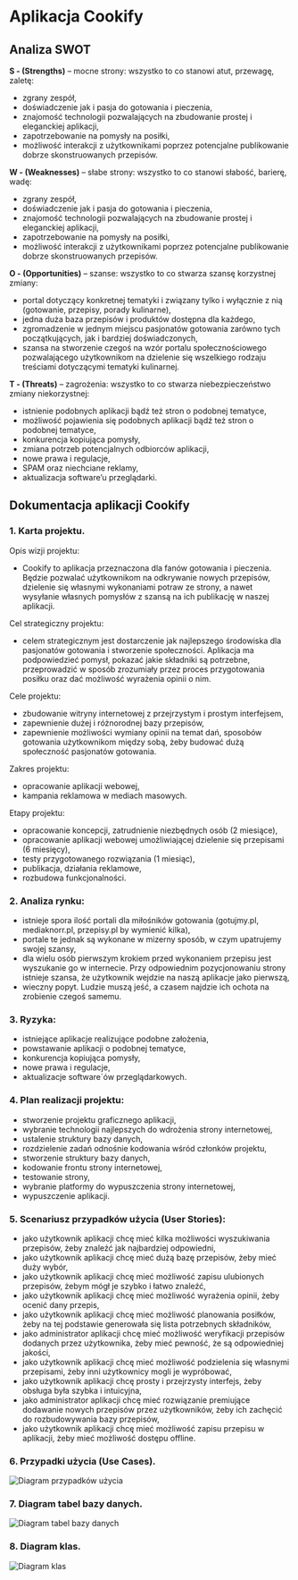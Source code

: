 # Aplikacja Cookify

## Analiza SWOT

**S - (Strengths)** – mocne strony: wszystko to co stanowi atut, przewagę, zaletę:

 - zgrany zespół,
 - doświadczenie jak i pasja do gotowania i pieczenia,
 - znajomość technologii pozwalających na zbudowanie prostej i eleganckiej aplikacji,
 - zapotrzebowanie na pomysły na posiłki,
 - możliwość interakcji z użytkownikami poprzez potencjalne publikowanie dobrze skonstruowanych przepisów.

**W - (Weaknesses)** – słabe strony: wszystko to co stanowi słabość, barierę, wadę:

 - zgrany zespół,
 - doświadczenie jak i pasja do gotowania i pieczenia,
 - znajomość technologii pozwalających na zbudowanie prostej i eleganckiej aplikacji,
 - zapotrzebowanie na pomysły na posiłki,
 - możliwość interakcji z użytkownikami poprzez potencjalne publikowanie dobrze skonstruowanych
   przepisów.

**O - (Opportunities)** – szanse: wszystko to co stwarza szansę korzystnej zmiany:

 - portal dotyczący konkretnej tematyki i związany tylko i wyłącznie z nią (gotowanie, przepisy, porady kulinarne),
 - jedna duża baza przepisów i produktów dostępna dla każdego,
 - zgromadzenie w jednym miejscu pasjonatów gotowania zarówno tych początkujących, jak i bardziej doświadczonych,
 - szansa na stworzenie czegoś na wzór portalu społecznościowego pozwalającego użytkownikom na dzielenie się wszelkiego rodzaju treściami dotyczącymi tematyki kulinarnej.

**T - (Threats)** – zagrożenia: wszystko to co stwarza niebezpieczeństwo zmiany niekorzystnej:

  - istnienie podobnych aplikacji bądź też stron o podobnej tematyce,
  - możliwość pojawienia się podobnych aplikacji bądź też stron o podobnej tematyce,
  - konkurencja kopiująca pomysły,
  - zmiana potrzeb potencjalnych odbiorców aplikacji,
  - nowe prawa i regulacje,
  - SPAM oraz niechciane reklamy,
  - aktualizacja software’u przeglądarki.


## Dokumentacja aplikacji Cookify

### 1. Karta projektu.

Opis wizji projektu:
   - Cookify to aplikacja przeznaczona dla fanów gotowania i pieczenia. Będzie pozwalać użytkownikom na odkrywanie nowych przepisów, dzielenie się własnymi wykonaniami potraw ze strony, a nawet wysyłanie własnych pomysłów z szansą na ich publikację w naszej aplikacji.

Cel strategiczny projektu:
   - celem strategicznym jest dostarczenie jak najlepszego środowiska dla pasjonatów gotowania i stworzenie społeczności. Aplikacja ma podpowiedzieć pomysł, pokazać jakie składniki są potrzebne, przeprowadzić w sposób zrozumiały przez proces przygotowania posiłku oraz dać możliwość wyrażenia opinii o nim.

Cele projektu:
  - zbudowanie witryny internetowej z przejrzystym i prostym interfejsem,
  - zapewnienie dużej i różnorodnej bazy przepisów,
  - zapewnienie możliwości wymiany opinii na temat dań, sposobów gotowania użytkownikom między sobą, żeby budować dużą społeczność pasjonatów gotowania.

Zakres projektu:
  - opracowanie aplikacji webowej,
  - kampania reklamowa w mediach masowych.

Etapy projektu:
  - opracowanie koncepcji, zatrudnienie niezbędnych osób (2 miesiące),
  - opracowanie aplikacji webowej umożliwiającej dzielenie się przepisami (6 miesięcy),
  - testy przygotowanego rozwiązania (1 miesiąc),
  - publikacja, działania reklamowe,
  - rozbudowa funkcjonalności.

### 2. Analiza rynku:

  - istnieje spora ilość portali dla miłośników gotowania (gotujmy.pl, mediaknorr.pl, przepisy.pl by wymienić kilka),
  - portale te jednak są wykonane w mizerny sposób, w czym upatrujemy swojej szansy,
  - dla wielu osób pierwszym krokiem przed wykonaniem przepisu jest wyszukanie go w internecie. Przy odpowiednim pozycjonowaniu strony istnieje szansa, że użytkownik wejdzie na naszą aplikacje jako pierwszą,
  - wieczny popyt. Ludzie muszą jeść, a czasem najdzie ich ochota na zrobienie czegoś samemu.

### 3. Ryzyka:

  - istniejące aplikacje realizujące podobne założenia,
  - powstawanie aplikacji o podobnej tematyce,
  - konkurencja kopiująca pomysły,
  - nowe prawa i regulacje,
  - aktualizacje software`ów przeglądarkowych.

### 4. Plan realizacji projektu:
  - stworzenie projektu graficznego aplikacji,
  - wybranie technologii najlepszych do wdrożenia strony internetowej,
  - ustalenie struktury bazy danych,
  - rozdzielenie zadań odnośnie kodowania wśród członków projektu,
  - stworzenie struktury bazy danych,
  - kodowanie frontu strony internetowej,
  - testowanie strony,
  - wybranie platformy do wypuszczenia strony internetowej,
  - wypuszczenie aplikacji.

### 5. Scenariusz przypadków użycia (User Stories):
    
  - jako użytkownik aplikacji chcę mieć kilka możliwości wyszukiwania przepisów, żeby znaleźć jak najbardziej odpowiedni,
  - jako użytkownik aplikacji chcę mieć dużą bazę przepisów, żeby mieć duży wybór,
  - jako użytkownik aplikacji chcę mieć możliwość zapisu ulubionych przepisów, żebym mógł je szybko i łatwo znaleźć,
  - jako użytkownik aplikacji chcę mieć możliwość wyrażenia opinii, żeby ocenić dany przepis,
  - jako użytkownik aplikacji chcę mieć możliwość planowania posiłków, żeby na tej podstawie generowała się lista potrzebnych składników,
  - jako administrator aplikacji chcę mieć możliwość weryfikacji przepisów dodanych przez użytkownika, żeby mieć pewność, że są odpowiedniej jakości,
  - jako użytkownik aplikacji chcę mieć możliwość podzielenia się własnymi przepisami, żeby inni użytkownicy mogli je wypróbować,
  - jako użytkownik aplikacji chcę prosty i przejrzysty interfejs, żeby obsługa była szybka i intuicyjna,
  - jako administrator aplikacji chcę mieć rozwiązanie premiujące dodawanie nowych przepisów przez użytkowników, żeby ich zachęcić do rozbudowywania bazy przepisów, 
  - jako użytkownik aplikacji chcę mieć możliwość zapisu przepisu w aplikacji, żeby mieć możliwość dostępu offline.

### 6. Przypadki użycia (Use Cases).
![Diagram przypadków użycia](./diagram-przypadkow-uzycia.png)
### 7. Diagram tabel bazy danych.
![Diagram tabel bazy danych](./diagram-bazy-danych.png)
### 8. Diagram klas.
![Diagram klas](./diagram-klas.png)
